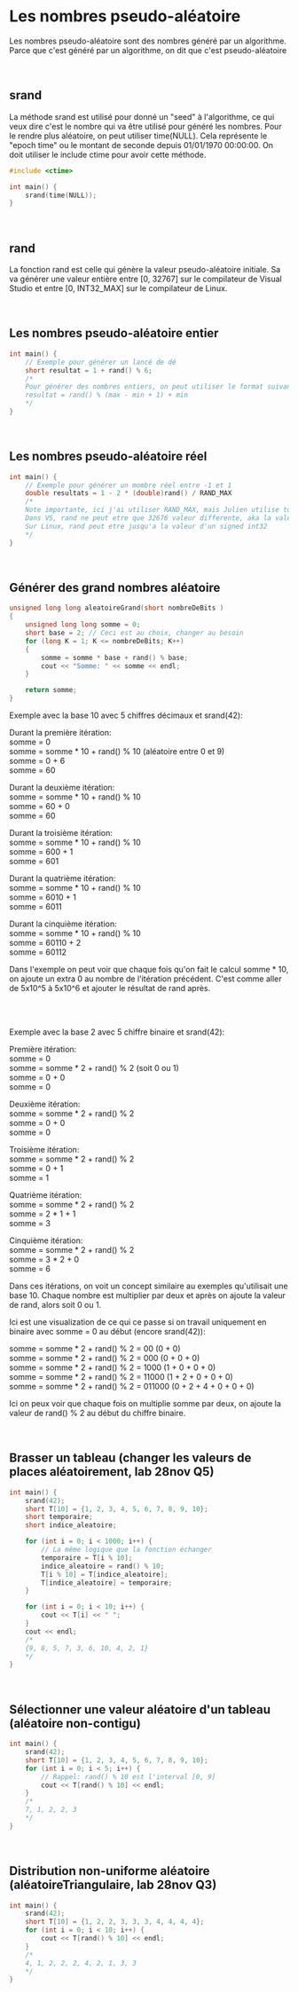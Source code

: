 # Les nombres pseudo-aléatoire
Les nombres pseudo-aléatoire sont des nombres généré par un algorithme. Parce que c'est généré par un algorithme, on dit que c'est pseudo-aléatoire

<br>

## srand
La méthode srand est utilisé pour donné un "seed" à l'algorithme, ce qui veux dire c'est le nombre qui va être utilisé pour généré les nombres. Pour le rendre plus aléatoire, on peut utiliser time(NULL). Cela représente le "epoch time" ou le montant de seconde depuis 01/01/1970 00:00:00. On doit utiliser le include ctime pour avoir cette méthode.

```cpp
#include <ctime>

int main() {
    srand(time(NULL));
}
```

<br>

## rand
La fonction rand est celle qui génère la valeur pseudo-aléatoire initiale. Sa va générer une valeur entière entre [0, 32767] sur le compilateur de Visual Studio et entre [0, INT32_MAX] sur le compilateur de Linux.

<br>

## Les nombres pseudo-aléatoire entier
```cpp
int main() {
    // Exemple pour générer un lancé de dé
    short resultat = 1 + rand() % 6;
    /*
    Pour générer des nombres entiers, on peut utiliser le format suivant:
    resultat = rand() % (max - min + 1) + min
    */
}
```

<br>

## Les nombres pseudo-aléatoire réel
```cpp
int main() {
    // Exemple pour générer un mombre réel entre -1 et 1
    double resultats = 1 - 2 * (double)rand() / RAND_MAX
    /*
    Note importante, ici j'ai utiliser RAND_MAX, mais Julien utilise toujours rand()/32767.0 pour [0.0, 1.0] ou rand()/32768.0 pour [0.0, 1.0[. 
    Dans VS, rand ne peut etre que 32676 valeur differente, aka la valeur maximal d'un signed short.
    Sur Linux, rand peut etre jusqu'a la valeur d'un signed int32
    */
}
```

<br>

## Générer des grand nombres aléatoire
```cpp
unsigned long long aleatoireGrand(short nombreDeBits )
{
    unsigned long long somme = 0;
    short base = 2; // Ceci est au choix, changer au besoin
    for (long K = 1; K <= nombreDeBits; K++)
    {
        somme = somme * base + rand() % base;
        cout << "Somme: " << somme << endl;
    }

    return somme;
}
```

Exemple avec la base 10 avec 5 chiffres décimaux et srand(42):

Durant la première itération:\
somme = 0\
somme = somme * 10 + rand() % 10 (aléatoire entre 0 et 9)\
somme = 0 + 6\
somme = 60

Durant la deuxième itération:\
somme = somme * 10 + rand() % 10\
somme = 60 + 0\
somme = 60

Durant la troisième itération:\
somme = somme * 10 + rand() % 10\
somme = 600 + 1\
somme = 601

Durant la quatrième itération:\
somme = somme * 10 + rand() % 10\
somme = 6010 + 1\
somme = 6011


Durant la cinquième itération:\
somme = somme * 10 + rand() % 10\
somme = 60110 + 2\
somme = 60112

Dans l'exemple on peut voir que chaque fois qu'on fait le calcul somme * 10, on ajoute un extra 0 au nombre de l'itération précédent. C'est comme aller de 5x10^5 à 5x10^6 et ajouter le résultat de rand après.

<br><br>

Exemple avec la base 2 avec 5 chiffre binaire et srand(42):

Première itération:\
somme = 0\
somme = somme * 2 + rand() % 2 (soit 0 ou 1)\
somme = 0 + 0\
somme = 0

Deuxième itération:\
somme = somme * 2 + rand() % 2\
somme = 0 + 0\
somme = 0

Troisième itération:\
somme = somme * 2 + rand() % 2\
somme = 0 + 1\
somme = 1

Quatrième itération:\
somme = somme * 2 + rand() % 2\
somme = 2 * 1 + 1\
somme = 3

Cinquième itération:\
somme = somme * 2 + rand() % 2\
somme = 3 * 2 + 0\
somme = 6

Dans ces itérations, on voit un concept similaire au exemples qu'utilisait une base 10. Chaque nombre est multiplier par deux et après on ajoute la valeur de rand, alors soit 0 ou 1.

Ici est une visualization de ce qui ce passe si on travail uniquement en binaire avec somme = 0 au début (encore srand(42)):

somme = somme * 2 + rand() % 2 = 00 (0 + 0)\
somme = somme * 2 + rand() % 2 = 000 (0 + 0 + 0)\
somme = somme * 2 + rand() % 2 = 1000 (1 + 0 + 0 + 0)\
somme = somme * 2 + rand() % 2 = 11000 (1 + 2 + 0 + 0 + 0)\
somme = somme * 2 + rand() % 2 = 011000 (0 + 2 + 4 + 0 + 0 + 0)

Ici on peux voir que chaque fois on multiplie somme par deux, on ajoute la valeur de rand() % 2 au début du chiffre binaire.

<br>

## Brasser un tableau (changer les valeurs de places aléatoirement, lab 28nov Q5)
```cpp
int main() {
    srand(42);
    short T[10] = {1, 2, 3, 4, 5, 6, 7, 8, 9, 10};
    short temporaire;
    short indice_aleatoire;

    for (int i = 0; i < 1000; i++) {
        // La même logique que la fonction échanger
        temporaire = T[i % 10];
        indice_aleatoire = rand() % 10;
        T[i % 10] = T[indice_aleatoire];
        T[indice_aleatoire] = temporaire;
    }

    for (int i = 0; i < 10; i++) {
        cout << T[i] << " ";
    }
    cout << endl;
    /*
    {9, 8, 5, 7, 3, 6, 10, 4, 2, 1}
    */
}
```

<br>

## Sélectionner une valeur aléatoire d'un tableau (aléatoire non-contigu)
```cpp
int main() {
    srand(42);
    short T[10] = {1, 2, 3, 4, 5, 6, 7, 8, 9, 10};
    for (int i = 0; i < 5; i++) {
        // Rappel: rand() % 10 est l'interval [0, 9]
        cout << T[rand() % 10] << endl;
    }
    /*
    7, 1, 2, 2, 3
    */
}
```

<br>

## Distribution non-uniforme aléatoire (aléatoireTriangulaire, lab 28nov Q3)
```cpp
int main() {
    srand(42);
    short T[10] = {1, 2, 2, 3, 3, 3, 4, 4, 4, 4};
    for (int i = 0; i < 10; i++) {
        cout << T[rand() % 10] << endl;
    }
    /*
    4, 1, 2, 2, 2, 4, 2, 1, 3, 3
    */
}
```